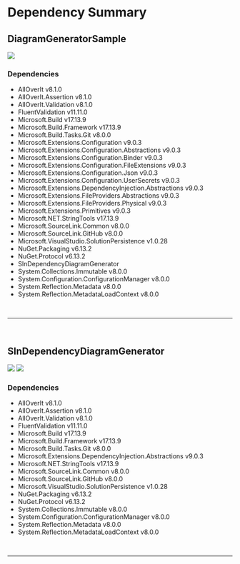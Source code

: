 # Dependency Summary

## DiagramGeneratorSample

![](https://img.shields.io/badge/.NET-9.0-FFC33C.svg)

### Dependencies

* AllOverIt v8.1.0
* AllOverIt.Assertion v8.1.0
* AllOverIt.Validation v8.1.0
* FluentValidation v11.11.0
* Microsoft.Build v17.13.9
* Microsoft.Build.Framework v17.13.9
* Microsoft.Build.Tasks.Git v8.0.0
* Microsoft.Extensions.Configuration v9.0.3
* Microsoft.Extensions.Configuration.Abstractions v9.0.3
* Microsoft.Extensions.Configuration.Binder v9.0.3
* Microsoft.Extensions.Configuration.FileExtensions v9.0.3
* Microsoft.Extensions.Configuration.Json v9.0.3
* Microsoft.Extensions.Configuration.UserSecrets v9.0.3
* Microsoft.Extensions.DependencyInjection.Abstractions v9.0.3
* Microsoft.Extensions.FileProviders.Abstractions v9.0.3
* Microsoft.Extensions.FileProviders.Physical v9.0.3
* Microsoft.Extensions.Primitives v9.0.3
* Microsoft.NET.StringTools v17.13.9
* Microsoft.SourceLink.Common v8.0.0
* Microsoft.SourceLink.GitHub v8.0.0
* Microsoft.VisualStudio.SolutionPersistence v1.0.28
* NuGet.Packaging v6.13.2
* NuGet.Protocol v6.13.2
* SlnDependencyDiagramGenerator
* System.Collections.Immutable v8.0.0
* System.Configuration.ConfigurationManager v8.0.0
* System.Reflection.Metadata v8.0.0
* System.Reflection.MetadataLoadContext v8.0.0

<br>

---

<br>

## SlnDependencyDiagramGenerator

![](https://img.shields.io/badge/.NET-9.0-FFC33C.svg) ![](https://img.shields.io/badge/.NET-8.0-C56EE0.svg)

### Dependencies

* AllOverIt v8.1.0
* AllOverIt.Assertion v8.1.0
* AllOverIt.Validation v8.1.0
* FluentValidation v11.11.0
* Microsoft.Build v17.13.9
* Microsoft.Build.Framework v17.13.9
* Microsoft.Build.Tasks.Git v8.0.0
* Microsoft.Extensions.DependencyInjection.Abstractions v9.0.3
* Microsoft.NET.StringTools v17.13.9
* Microsoft.SourceLink.Common v8.0.0
* Microsoft.SourceLink.GitHub v8.0.0
* Microsoft.VisualStudio.SolutionPersistence v1.0.28
* NuGet.Packaging v6.13.2
* NuGet.Protocol v6.13.2
* System.Collections.Immutable v8.0.0
* System.Configuration.ConfigurationManager v8.0.0
* System.Reflection.Metadata v8.0.0
* System.Reflection.MetadataLoadContext v8.0.0

<br>

---

<br>

